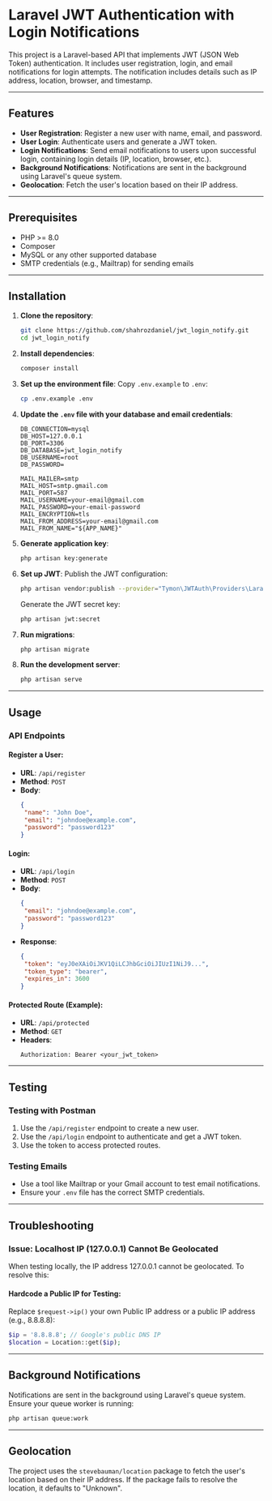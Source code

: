 # Laravel JWT Authentication with Login Notifications

This project is a Laravel-based API that implements JWT (JSON Web Token) authentication. It includes user registration, login, and email notifications for login attempts. The notification includes details such as IP address, location, browser, and timestamp.

---

## Features

- **User Registration**: Register a new user with name, email, and password.
- **User Login**: Authenticate users and generate a JWT token.
- **Login Notifications**: Send email notifications to users upon successful login, containing login details (IP, location, browser, etc.).
- **Background Notifications**: Notifications are sent in the background using Laravel's queue system.
- **Geolocation**: Fetch the user's location based on their IP address.

---

## Prerequisites

- PHP >= 8.0
- Composer
- MySQL or any other supported database
- SMTP credentials (e.g., Mailtrap) for sending emails

---

## Installation

1. **Clone the repository**:
	```bash
	git clone https://github.com/shahrozdaniel/jwt_login_notify.git
	cd jwt_login_notify
	```

2. **Install dependencies**:
	```bash
	composer install
	```

3. **Set up the environment file**:
	Copy `.env.example` to `.env`:
	```bash
	cp .env.example .env
	```

4. **Update the `.env` file with your database and email credentials**:
	```env
	DB_CONNECTION=mysql
	DB_HOST=127.0.0.1
	DB_PORT=3306
	DB_DATABASE=jwt_login_notify
	DB_USERNAME=root
	DB_PASSWORD=

	MAIL_MAILER=smtp
	MAIL_HOST=smtp.gmail.com
	MAIL_PORT=587
	MAIL_USERNAME=your-email@gmail.com
	MAIL_PASSWORD=your-email-password
	MAIL_ENCRYPTION=tls
	MAIL_FROM_ADDRESS=your-email@gmail.com
	MAIL_FROM_NAME="${APP_NAME}"
	```

5. **Generate application key**:
	```bash
	php artisan key:generate
	```

6. **Set up JWT**:
	Publish the JWT configuration:
	```bash
	php artisan vendor:publish --provider="Tymon\JWTAuth\Providers\LaravelServiceProvider"
	```
	Generate the JWT secret key:
	```bash
	php artisan jwt:secret
	```

7. **Run migrations**:
	```bash
	php artisan migrate
	```

8. **Run the development server**:
	```bash
	php artisan serve
	```

---

## Usage

### API Endpoints

#### Register a User:
- **URL**: `/api/register`
- **Method**: `POST`
- **Body**:
	```json
	{
	 "name": "John Doe",
	 "email": "johndoe@example.com",
	 "password": "password123"
	}
	```

#### Login:
- **URL**: `/api/login`
- **Method**: `POST`
- **Body**:
	```json
	{
	 "email": "johndoe@example.com",
	 "password": "password123"
	}
	```
- **Response**:
	```json
	{
	 "token": "eyJ0eXAiOiJKV1QiLCJhbGciOiJIUzI1NiJ9...",
	 "token_type": "bearer",
	 "expires_in": 3600
	}
	```

#### Protected Route (Example):
- **URL**: `/api/protected`
- **Method**: `GET`
- **Headers**:
	```plaintext
	Authorization: Bearer <your_jwt_token>
	```

---

## Testing

### Testing with Postman
1. Use the `/api/register` endpoint to create a new user.
2. Use the `/api/login` endpoint to authenticate and get a JWT token.
3. Use the token to access protected routes.

### Testing Emails
- Use a tool like Mailtrap or your Gmail account to test email notifications.
- Ensure your `.env` file has the correct SMTP credentials.

---

## Troubleshooting

### Issue: Localhost IP (127.0.0.1) Cannot Be Geolocated
When testing locally, the IP address 127.0.0.1 cannot be geolocated. To resolve this:

#### Hardcode a Public IP for Testing:
Replace `$request->ip()` your own Public IP address or a  public IP address (e.g., 8.8.8.8):
```php
$ip = '8.8.8.8'; // Google's public DNS IP
$location = Location::get($ip);
```

---

## Background Notifications
Notifications are sent in the background using Laravel's queue system. Ensure your queue worker is running:
```bash
php artisan queue:work
```

---

## Geolocation
The project uses the `stevebauman/location` package to fetch the user's location based on their IP address. If the package fails to resolve the location, it defaults to "Unknown".
